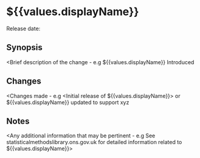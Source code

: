 # ${{values.displayName}}

Release date: <YYYY-MM-DD>

## Synopsis

<Brief description of the change - e.g ${{values.displayName}} Introduced

## Changes

<Changes made - e.g <Initial release of ${{values.displayName}}> or ${{values.displayName}} updated to support xyz 

## Notes

<Any additional information that may be pertinent - e.g See statisticalmethodslibrary.ons.gov.uk for detailed information related to ${{values.displayName}}>
